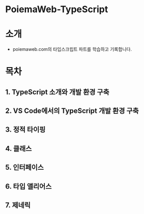 # PoiemaWeb-TypeScript

# 소개

- poiemaweb.com의 타입스크립트 파트를 학습하고 기록합니다.

# 목차

## 1. TypeScript 소개와 개발 환경 구축

## 2. VS Code에서의 TypeScript 개발 환경 구축

## 3. 정적 타이핑

## 4. 클래스

## 5. 인터페이스

## 6. 타입 앨리어스

## 7. 제네릭
